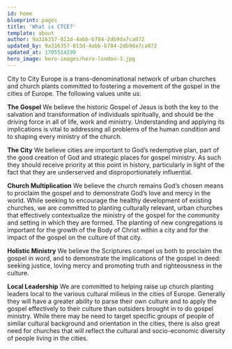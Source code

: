 ```yaml
---
id: home
blueprint: pages
title: 'What is CTCE?'
template: about
author: 9a316357-813d-4abb-b784-2db9da7ca072
updated_by: 9a316357-813d-4abb-b784-2db9da7ca072
updated_at: 1705514199
hero_image: hero-images/hero-london-3.jpg
---
```

City to City Europe is a trans-denominational network of urban churches and church plants committed to fostering a movement of the gospel in the cities of Europe. The following values unite us:

**The Gospel**
We believe the historic Gospel of Jesus is both the key to the salvation and transformation of individuals spiritually, and should be the driving force in all of life, work and ministry. Understanding and applying its implications is vital to addressing all problems of the human condition and to shaping every ministry of the church.

**The City**
We believe cities are important to God’s redemptive plan, part of the good creation of God and strategic places for gospel ministry. As such they should receive priority at this point in history, particularly in light of the fact that they are underserved and disproportionately influential.

**Church Multiplication**
We believe the church remains God’s chosen means to proclaim the gospel and to demonstrate God’s love and mercy in the world. While seeking to encourage the healthy development of existing churches, we are committed to planting culturally relevant, urban churches that effectively contextualize the ministry of the gospel for the community and setting in which they are formed. The planting of new congregations is important for the growth of the Body of Christ within a city and for the impact of the gospel on the culture of that city.

**Holistic Ministry**
We believe the Scriptures compel us both to proclaim the gospel in word, and to demonstrate the implications of the gospel in deed: seeking justice, loving mercy and promoting truth and righteousness in the culture.

**Local Leadership**
We are committed to helping raise up church planting leaders local to the various cultural milieus in the cities of Europe. Generally they will have a greater ability to parse their own culture and to apply the gospel effectively to their culture than outsiders brought in to do gospel ministry. While there may be need to target specific groups of people of similar cultural background and orientation in the cities, there is also great need for churches that will reflect the cultural and socio-economic diversity of people living in the cities.
